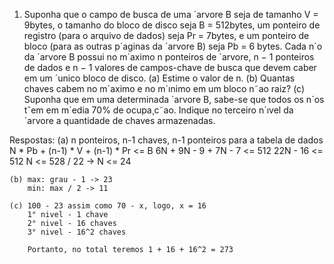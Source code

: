 1. Suponha que o campo de busca de uma ´arvore B seja de tamanho V = 9bytes, o tamanho
do bloco de disco seja B = 512bytes, um ponteiro de registro (para o arquivo de dados)
seja Pr = 7bytes, e um ponteiro de bloco (para as outras p´aginas da ´arvore B) seja Pb = 6
bytes. Cada n´o da ´arvore B possui no m´aximo n ponteiros de ´arvore, n − 1 ponteiros de
dados e n − 1 valores de campos-chave de busca que devem caber em um ´unico bloco de
disco.
(a) Estime o valor de n.
(b) Quantas chaves cabem no m´aximo e no m´ınimo em um bloco n˜ao raiz?
(c) Suponha que em uma determinada ´arvore B, sabe-se que todos os n´os tˆem em m´edia
70% de ocupa¸c˜ao. Indique no terceiro n´ıvel da ´arvore a quantidade de chaves armazenadas.

Respostas:
    (a) n ponteiros, n-1 chaves, n-1 ponteiros para a tabela de dados
        N * Pb + (n-1) * V + (n-1) * Pr <= B
        6N + 9N - 9 + 7N - 7 <= 512
        22N - 16 <= 512
        N <= 528 / 22 -> N <= 24

    (b) max: grau - 1 -> 23
        min: max / 2 -> 11

    (c) 100 - 23 assim como 70 - x, logo, x = 16
        1° nivel - 1 chave
        2° nivel - 16 chaves
        3° nivel - 16^2 chaves

        Portanto, no total teremos 1 + 16 + 16^2 = 273